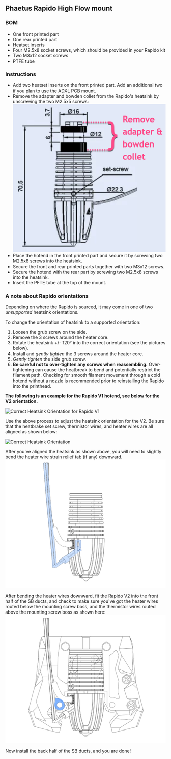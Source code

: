 ## Phaetus Rapido High Flow mount

### BOM

- One front printed part
- One rear printed part
- Heatset inserts
- Four M2.5x8 socket screws, which should be provided in your Rapido kit
- Two M3x12 socket screws
- PTFE tube

### Instructions

- Add two heatset inserts on the front printed part. Add an additional two if you plan to use the ADXL PCB mount.
- Remove the adapter and bowden collet from the Rapido's heatsink by unscrewing the two M2.5x5 screws:
  ![Remove adapter](../phaetus_rapido/Remove_Adapter.png)
- Place the hotend in the front printed part and secure it by screwing two M2.5x8 screws into the heatsink.
- Secure the front and rear printed parts together with two M3x12 screws.
- Secure the hotend with the rear part by screwing two M2.5x8 screws into the heatsink.
- Insert the PFTE tube at the top of the mount.

### A note about Rapido orientations

Depending on where the Rapido is sourced, it may come in one of two _unsupported_ heatsink orientations.

To change the orientation of heatsink to a supported orientation:

1. Loosen the grub screw on the side.
2. Remove the 3 screws around the heater core.
3. Rotate the heatsink +/- 120° into the correct orientation (see the pictures below).
4. Install and _gently tighten_ the 3 screws around the heater core.
5. _Gently tighten_ the side grub screw.
6. **Be careful not to over-tighten any screws when reassembling.** Over-tightening can cause the heatbreak to bend and potentially restrict the filament path. Checking for smooth filament movement through a cold hotend without a nozzle is recommended prior to reinstalling the Rapido into the printhead.

**The following is an example for the Rapido V1 hotend, see below for the V2 orientation.**

![Correct Heatsink Orientation for Rapido V1](../phaetus_rapido/Correct_Heatsink_Orientation.png)

Use the above process to adjust the heatsink orientation for the V2. Be sure that the heatbrake set screw, thermistor wires, and heater wires are all aligned as shown below:

![Correct Heatsink Orientation](Rapido_V2_Assembly_Images/v2_heatsink_orientation.jpg)

After you've aligned the heatsink as shown above, you will need to slightly bend the heater wire strain relief tab (if any) downward.
![Bend the strain relief down](Rapido_V2_Assembly_Images/v2_heater_bend.png)

After bending the heater wires downward, fit the Rapido V2 into the front half of the SB ducts, and check to make sure you've got the heater wires routed below the mounting screw boss, and the thermistor wires routed above the mounting screw boss as shown here:
![Check wire location relative to mounnting screw boss](Rapido_V2_Assembly_Images/v2_sb_boss_check.png)

Now install the back half of the SB ducts, and you are done!
